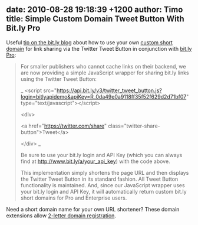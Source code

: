date: 2010-08-28 19:18:39 +1200
author: Timo
title: Simple Custom Domain Tweet Button With Bit.ly Pro
----

Useful [tip on the bit.ly blog](http://blog.bit.ly/post/1003484046/more-tips-for-using-bit-ly-with-publishing-tools) about how to use your own [custom short domain](https://iwantmyname.com/short-domain-search) for link sharing via the Twitter Tweet Button in conjunction with [bit.ly Pro](https://iwantmyname.com/services/url-shortener/bit.ly-pro-custom-domain-short-url-forwarding-service):

> For smaller publishers who cannot cache links on their backend, we are now providing a simple JavaScript wrapper for sharing bit.ly links using the Twitter Tweet Button:
>
>  _
> &lt;script src="https://api.bit.ly/v3/twitter_tweet_button.js?login=bitlyapidemo&apiKey=R_0da49e0a9118ff35f52f629d2d71bf07" type="text/javascript"&gt;&lt;/script&gt;
>
>  &lt;div&gt;
>
>  &lt;a href="https://twitter.com/share" class="twitter-share-button"&gt;Tweet&lt;/a&gt; 
>
>  &lt;/div&gt;
> _
>
>  Be sure to use your bit.ly login and API Key (which you can always find at http://www.bit.ly/a/your_api_key) with the code above.
>
>  This implementation simply shortens the page URL and then displays the Twitter Tweet Button in its standard fashion. All Tweet Button functionality is maintained.  And, since our JavaScript wrapper uses your bit.ly login and API Key, it will automatically return custom bit.ly short domains for Pro and Enterprise users.

Need a short domain name for your own URL shortener? These domain extensions allow [2-letter domain registration](https://iwantmyname.com/short-domain-search).
